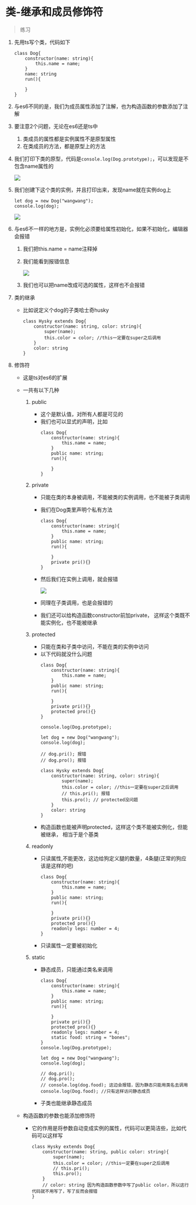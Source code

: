 # 类-继承和成员修饰符

> 练习
1. 先用ts写个类，代码如下
    ```
    class Dog{
        constructor(name: string){
            this.name = name;
        }
        name: string
        run(){
            
        }
    }
    ```
    
2. 与es6不同的是，我们为成员属性添加了注解，也为构造函数的参数添加了注解

3. 要注意2个问题，无论在es6还是ts中
    1. 类成员的属性都是实例属性不是原型属性
    2. 在类成员的方法，都是原型上的方法
    
4. 我们打印下类的原型，代码是`console.log(Dog.prototype);`，可以发现是不包含name属性的
    
    ![](./images/不包含name属性.png)
    
5. 我们创建下这个类的实例，并且打印出来，发现name就在实例dog上
    ```
    let dog = new Dog("wangwang");
    console.log(dog);
    ```    
    
    ![](./images/打印实例.jpg)
    
6. 与es6不一样的地方是，实例化必须要给属性初始化，如果不初始化，编辑器会报错
    1. 我们把this.name = name注释掉
    2. 我们能看到报错信息  
    
        ![](./images/不初始化报错.jpg)  
    
    3. 我们也可以把name改成可选的属性，这样也不会报错
    
7. 类的继承
    * 比如说定义个dog的子类哈士奇husky 
        ```
        class Hysky extends Dog{
            constructor(name: string, color: string){
                super(name);
                this.color = color; //this一定要在super之后调用
            }
            color: string
        }
        ``` 
        
8. 修饰符
    * 这是ts对es6的扩展
    * 一共有以下几种
        1. public
            * 这个是默认值，对所有人都是可见的
            * 我们也可以显式的声明，比如
                ```
                class Dog{
                    constructor(name: string){
                        this.name = name;
                    }
                    public name: string;
                    run(){
                
                    }
                }
                ```
                
        2. private 
            * 只能在类的本身被调用，不能被类的实例调用，也不能被子类调用
            * 我们在Dog类里声明个私有方法
                ```
                class Dog{
                    constructor(name: string){
                        this.name = name;
                    }
                    public name: string;
                    run(){
                
                    }
                    private pri(){}
                }
                ```
            * 然后我们在实例上调用，就会报错  
                
                ![](./images/在实例上调用私有方法.jpg)  
     
            * 同理在子类调用，也是会报错的
            * 我们还可以给构造函数constructor前加private，
                这样这个类既不能实例化，也不能被继承
                
        3. protected
            * 只能在类和子类中访问，不能在类的实例中访问
            * 以下代码就没什么问题
                ```
                class Dog{
                    constructor(name: string){
                        this.name = name;
                    }
                    public name: string;
                    run(){
                
                    }
                    private pri(){}
                    protected pro(){}
                }
                
                console.log(Dog.prototype);
                
                let dog = new Dog("wangwang");
                console.log(dog);
                
                // dog.pri(); 报错
                // dog.pro(); 报错
                
                class Hysky extends Dog{
                    constructor(name: string, color: string){
                        super(name);
                        this.color = color; //this一定要在super之后调用
                        // this.pri(); 报错
                        this.pro(); // protected没问题
                    }
                    color: string
                }
                ```
            * 构造函数也能被声明protected，这样这个类不能被实例化，但能被继承，
                相当于是个基类
        
        4. readonly
            * 只读属性,不能更改，这边给狗定义腿的数量，4条腿(正常的狗应该是这样的吧)
                ```
                class Dog{
                    constructor(name: string){
                        this.name = name;
                    }
                    public name: string;
                    run(){
                
                    }
                    private pri(){}
                    protected pro(){}
                    readonly legs: number = 4;
                }
                ```   
            * 只读属性一定要被初始化
          
        5. static
            * 静态成员，只能通过类名来调用
                ```
                class Dog{
                    constructor(name: string){
                        this.name = name;
                    }
                    public name: string;
                    run(){
                
                    }
                    private pri(){}
                    protected pro(){}
                    readonly legs: number = 4;
                    static food: string = "bones";
                }
                console.log(Dog.prototype);
                
                let dog = new Dog("wangwang");
                console.log(dog);
                
                // dog.pri();
                // dog.pro();
                // console.log(dog.food); 这边会报错，因为静态只能用类名去调用
                console.log(Dog.food); //只有这样访问静态成员
                ```    
            * 子类也能继承静态成员     
               
    * 构造函数的参数也能添加修饰符
        * 它的作用是将参数自动变成实例的属性，代码可以更简洁些，比如代码可以这样写 
            ```
            class Hysky extends Dog{
                constructor(name: string, public color: string){
                    super(name);
                    this.color = color; //this一定要在super之后调用
                    // this.pri();
                    this.pro();
                }
                // color: string 因为构造函数参数中写了public color，所以这行代码就不用写了，写了反而会报错
            }
            ```                                 
                